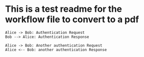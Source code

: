 # This is a test readme for the workflow file to convert to a pdf
```plantuml
Alice -> Bob: Authentication Request
Bob --> Alice: Authentication Response

Alice -> Bob: Another authentication Request
Alice <-- Bob: another authentication Response
```

